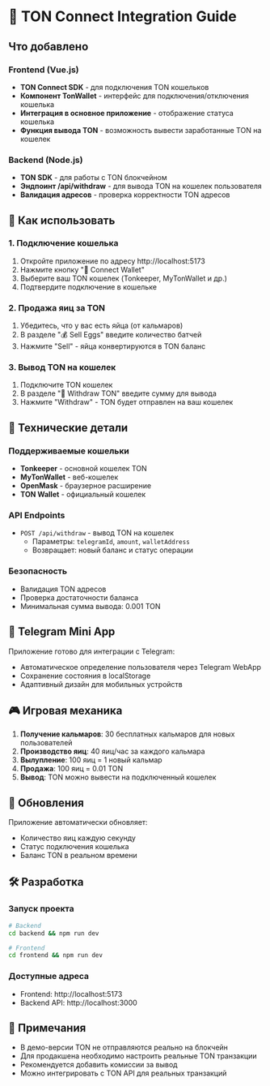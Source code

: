# 🔗 TON Connect Integration Guide

## Что добавлено

### Frontend (Vue.js)
- **TON Connect SDK** - для подключения TON кошельков
- **Компонент TonWallet** - интерфейс для подключения/отключения кошелька
- **Интеграция в основное приложение** - отображение статуса кошелька
- **Функция вывода TON** - возможность вывести заработанные TON на кошелек

### Backend (Node.js)
- **TON SDK** - для работы с TON блокчейном
- **Эндпоинт /api/withdraw** - для вывода TON на кошелек пользователя
- **Валидация адресов** - проверка корректности TON адресов

## 🚀 Как использовать

### 1. Подключение кошелька
1. Откройте приложение по адресу http://localhost:5173
2. Нажмите кнопку "🔗 Connect Wallet"
3. Выберите ваш TON кошелек (Tonkeeper, MyTonWallet и др.)
4. Подтвердите подключение в кошельке

### 2. Продажа яиц за TON
1. Убедитесь, что у вас есть яйца (от кальмаров)
2. В разделе "💰 Sell Eggs" введите количество батчей
3. Нажмите "Sell" - яйца конвертируются в TON баланс

### 3. Вывод TON на кошелек
1. Подключите TON кошелек
2. В разделе "💸 Withdraw TON" введите сумму для вывода
3. Нажмите "Withdraw" - TON будет отправлен на ваш кошелек

## 🔧 Технические детали

### Поддерживаемые кошельки
- **Tonkeeper** - основной кошелек TON
- **MyTonWallet** - веб-кошелек
- **OpenMask** - браузерное расширение
- **TON Wallet** - официальный кошелек

### API Endpoints
- `POST /api/withdraw` - вывод TON на кошелек
  - Параметры: `telegramId`, `amount`, `walletAddress`
  - Возвращает: новый баланс и статус операции

### Безопасность
- Валидация TON адресов
- Проверка достаточности баланса
- Минимальная сумма вывода: 0.001 TON

## 📱 Telegram Mini App

Приложение готово для интеграции с Telegram:
- Автоматическое определение пользователя через Telegram WebApp
- Сохранение состояния в localStorage
- Адаптивный дизайн для мобильных устройств

## 🎮 Игровая механика

1. **Получение кальмаров**: 30 бесплатных кальмаров для новых пользователей
2. **Производство яиц**: 40 яиц/час за каждого кальмара
3. **Вылупление**: 100 яиц = 1 новый кальмар
4. **Продажа**: 100 яиц = 0.01 TON
5. **Вывод**: TON можно вывести на подключенный кошелек

## 🔄 Обновления

Приложение автоматически обновляет:
- Количество яиц каждую секунду
- Статус подключения кошелька
- Баланс TON в реальном времени

## 🛠️ Разработка

### Запуск проекта
```bash
# Backend
cd backend && npm run dev

# Frontend  
cd frontend && npm run dev
```

### Доступные адреса
- Frontend: http://localhost:5173
- Backend API: http://localhost:3000

## 📝 Примечания

- В демо-версии TON не отправляются реально на блокчейн
- Для продакшена необходимо настроить реальные TON транзакции
- Рекомендуется добавить комиссии за вывод
- Можно интегрировать с TON API для реальных транзакций
